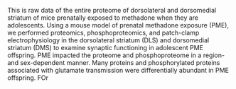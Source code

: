 This is raw data of the entire proteome of dorsolateral and dorsomedial striatum of mice prenatally exposed to methadone when they are adolescents. Using a mouse model of prenatal methadone exposure (PME), we performed proteomics, phosphoproteomics, and patch-clamp electrophysiology in the dorsolateral striatum (DLS) and dorsomedial striatum (DMS) to examine synaptic functioning in adolescent PME offspring. PME impacted the proteome and phosphoproteome in a region- and sex-dependent manner. Many proteins and phosphorylated proteins associated with glutamate transmission were differentially abundant in PME offspring. FOr
